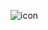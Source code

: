 ![icon](http://image.baidu.com/search/detail?ct=503316480&z=0&ipn=d&word=%E8%B6%85%E7%BA%A7%E7%8E%9B%E4%B8%BD&step_word=&pn=10&spn=0&di=36804886690&pi=&rn=1&tn=baiduimagedetail&is=&istype=2&ie=utf-8&oe=utf-8&in=&cl=2&lm=-1&st=-1&cs=1615689866%2C3817838648&os=840702072%2C3105905105&simid=4209118990%2C735385839&adpicid=0&ln=1000&fr=&fmq=1457614224128_R&fm=result&ic=0&s=undefined&se=&sme=&tab=0&width=&height=&face=undefined&ist=&jit=&cg=&bdtype=0&oriquery=&objurl=http%3A%2F%2Fpic.baike.soso.com%2Fp%2F20130922%2F20130922135452-1699491349.jpg&fromurl=ippr_z2C%24qAzdH3FAzdH3Fkwthj_z%26e3Bf5f5_z%26e3Bv54AzdH3Fsj44wAzdH3FSi5oIggj6Ltgh_z%26e3Bip4%3Fsj44wI1%3Dd00mln&gsm=0)